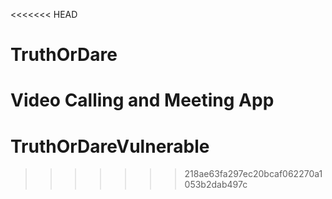 <<<<<<< HEAD
# TruthOrDare
Video Calling and Meeting App
=======
# TruthOrDareVulnerable
>>>>>>> 218ae63fa297ec20bcaf062270a1053b2dab497c
